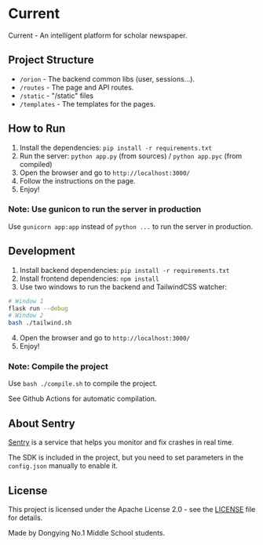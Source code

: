 # Current

Current - An intelligent platform for scholar newspaper.

## Project Structure

- `/orion` - The backend common libs (user, sessions...).
- `/routes` - The page and API routes.
- `/static` - "/static" files
- `/templates` - The templates for the pages.

## How to Run

1. Install the dependencies: `pip install -r requirements.txt`
2. Run the server: `python app.py` (from sources) / `python app.pyc` (from compiled)
3. Open the browser and go to `http://localhost:3000/`
4. Follow the instructions on the page.
5. Enjoy!

### Note: Use gunicon to run the server in production

Use `gunicorn app:app` instead of `python ...` to run the server in production.

## Development

1. Install backend dependencies: `pip install -r requirements.txt`
2. Install frontend dependencies: `npm install`
3. Use two windows to run the backend and TailwindCSS watcher:

```bash
# Window 1
flask run --debug
# Window 2
bash ./tailwind.sh
```

4. Open the browser and go to `http://localhost:3000/`
5. Enjoy!

### Note: Compile the project

Use `bash ./compile.sh` to compile the project.

See Github Actions for automatic compilation.

## About **Sentry**

[Sentry](https://sentry.io/) is a service that helps you monitor and fix crashes in real time.

The SDK is included in the project, but you need to set parameters in the `config.json` manually to enable it.

## License

This project is licensed under the Apache License 2.0 - see the [LICENSE](LICENSE) file for details.

Made by Dongying No.1 Middle School students.
